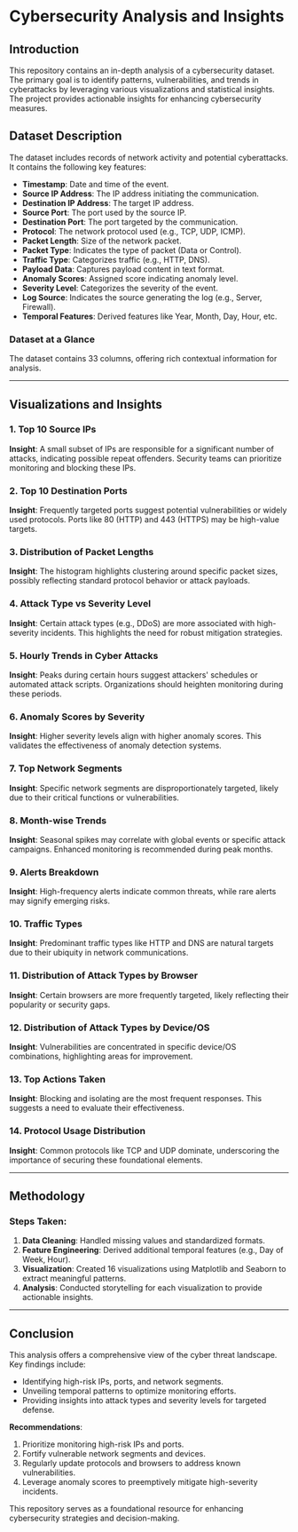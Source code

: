 # Cybersecurity Analysis and Insights

## Introduction
This repository contains an in-depth analysis of a cybersecurity dataset. The primary goal is to identify patterns, vulnerabilities, and trends in cyberattacks by leveraging various visualizations and statistical insights. The project provides actionable insights for enhancing cybersecurity measures.

## Dataset Description
The dataset includes records of network activity and potential cyberattacks. It contains the following key features:

- **Timestamp**: Date and time of the event.
- **Source IP Address**: The IP address initiating the communication.
- **Destination IP Address**: The target IP address.
- **Source Port**: The port used by the source IP.
- **Destination Port**: The port targeted by the communication.
- **Protocol**: The network protocol used (e.g., TCP, UDP, ICMP).
- **Packet Length**: Size of the network packet.
- **Packet Type**: Indicates the type of packet (Data or Control).
- **Traffic Type**: Categorizes traffic (e.g., HTTP, DNS).
- **Payload Data**: Captures payload content in text format.
- **Anomaly Scores**: Assigned score indicating anomaly level.
- **Severity Level**: Categorizes the severity of the event.
- **Log Source**: Indicates the source generating the log (e.g., Server, Firewall).
- **Temporal Features**: Derived features like Year, Month, Day, Hour, etc.

### Dataset at a Glance
The dataset contains 33 columns, offering rich contextual information for analysis.

---

## Visualizations and Insights

### 1. Top 10 Source IPs
**Insight**: A small subset of IPs are responsible for a significant number of attacks, indicating possible repeat offenders. Security teams can prioritize monitoring and blocking these IPs.

### 2. Top 10 Destination Ports
**Insight**: Frequently targeted ports suggest potential vulnerabilities or widely used protocols. Ports like 80 (HTTP) and 443 (HTTPS) may be high-value targets.

### 3. Distribution of Packet Lengths
**Insight**: The histogram highlights clustering around specific packet sizes, possibly reflecting standard protocol behavior or attack payloads.

### 4. Attack Type vs Severity Level
**Insight**: Certain attack types (e.g., DDoS) are more associated with high-severity incidents. This highlights the need for robust mitigation strategies.

### 5. Hourly Trends in Cyber Attacks
**Insight**: Peaks during certain hours suggest attackers' schedules or automated attack scripts. Organizations should heighten monitoring during these periods.

### 6. Anomaly Scores by Severity
**Insight**: Higher severity levels align with higher anomaly scores. This validates the effectiveness of anomaly detection systems.

### 7. Top Network Segments
**Insight**: Specific network segments are disproportionately targeted, likely due to their critical functions or vulnerabilities.

### 8. Month-wise Trends
**Insight**: Seasonal spikes may correlate with global events or specific attack campaigns. Enhanced monitoring is recommended during peak months.

### 9. Alerts Breakdown
**Insight**: High-frequency alerts indicate common threats, while rare alerts may signify emerging risks.

### 10. Traffic Types
**Insight**: Predominant traffic types like HTTP and DNS are natural targets due to their ubiquity in network communications.

### 11. Distribution of Attack Types by Browser
**Insight**: Certain browsers are more frequently targeted, likely reflecting their popularity or security gaps.

### 12. Distribution of Attack Types by Device/OS
**Insight**: Vulnerabilities are concentrated in specific device/OS combinations, highlighting areas for improvement.

### 13. Top Actions Taken
**Insight**: Blocking and isolating are the most frequent responses. This suggests a need to evaluate their effectiveness.

### 14. Protocol Usage Distribution
**Insight**: Common protocols like TCP and UDP dominate, underscoring the importance of securing these foundational elements.

---

## Methodology
### Steps Taken:
1. **Data Cleaning**: Handled missing values and standardized formats.
2. **Feature Engineering**: Derived additional temporal features (e.g., Day of Week, Hour).
3. **Visualization**: Created 16 visualizations using Matplotlib and Seaborn to extract meaningful patterns.
4. **Analysis**: Conducted storytelling for each visualization to provide actionable insights.

---

## Conclusion
This analysis offers a comprehensive view of the cyber threat landscape. Key findings include:
- Identifying high-risk IPs, ports, and network segments.
- Unveiling temporal patterns to optimize monitoring efforts.
- Providing insights into attack types and severity levels for targeted defense.

**Recommendations**:
1. Prioritize monitoring high-risk IPs and ports.
2. Fortify vulnerable network segments and devices.
3. Regularly update protocols and browsers to address known vulnerabilities.
4. Leverage anomaly scores to preemptively mitigate high-severity incidents.

This repository serves as a foundational resource for enhancing cybersecurity strategies and decision-making.

